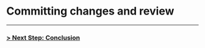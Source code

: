 # Committing changes and review

---

### [> Next Step: Conclusion](https://github.com/archetype-themes/devkit/blob/main/1.%20Getting%20Started/Developing%20components/h.%20Conclusion.md)